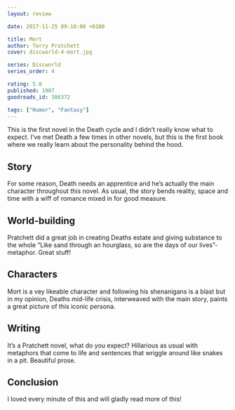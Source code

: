 ```yaml
---
layout: review

date: 2017-11-25 09:10:00 +0100

title: Mort
author: Terry Pratchett
cover: discworld-4-mort.jpg

series: Discworld
series_order: 4

rating: 5.0
published: 1987
goodreads_id: 386372

tags: ["Humor", "Fantasy"]
---
```


This is the first novel in the Death cycle and I didn’t really know what to expect. I’ve met Death a few times in other novels, but this is the first book where we really learn about the personality behind the hood.

<!--more-->

## Story

For some reason, Death needs an apprentice and he’s actually the main character throughout this novel. As usual, the story bends reality, space and time with a wiff of romance mixed in for good measure.

## World-building

Pratchett did a great job in creating Deaths estate and giving substance to the whole “Like sand through an hourglass, so are the days of our lives”-metaphor. Great stuff!

## Characters

Mort is a vey likeable character and following his shenanigans is a blast but in my opinion, Deaths mid-life crisis, interweaved with the main story, paints a great picture of this iconic persona.

## Writing

It’s a Pratchett novel, what do you expect? Hillarious as usual with metaphors that come to life and sentences that wriggle around like snakes in a pit. Beautiful prose.

## Conclusion

I loved every minute of this and will gladly read more of this!
